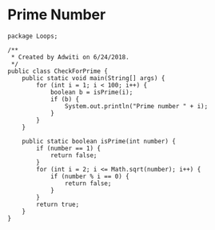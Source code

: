 # Prime Number

    package Loops;
    
    /**
     * Created by Adwiti on 6/24/2018.
     */
    public class CheckForPrime {
        public static void main(String[] args) {
            for (int i = 1; i < 100; i++) {
                boolean b = isPrime(i);
                if (b) {
                    System.out.println("Prime number " + i);
                }
            }
        }
    
        public static boolean isPrime(int number) {
            if (number == 1) {
                return false;
            }
            for (int i = 2; i <= Math.sqrt(number); i++) {
                if (number % i == 0) {
                    return false;
                }
            }
            return true;
        }
    }

